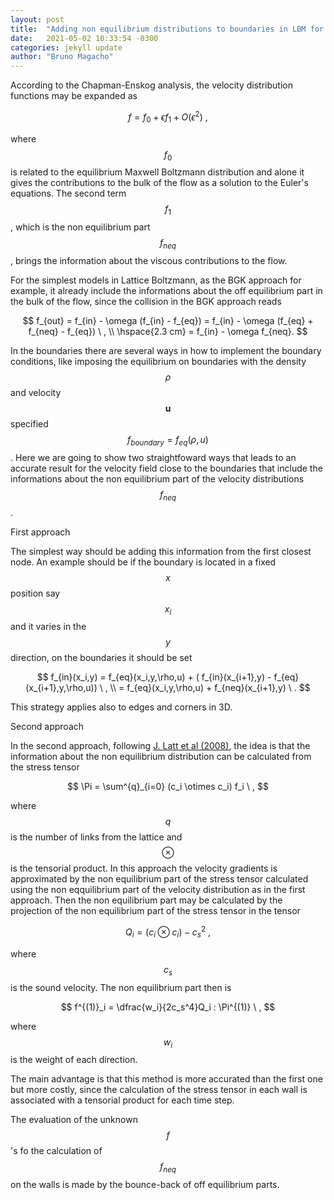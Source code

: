 ```yaml
---
layout: post
title:  "Adding non equilibrium distributions to boundaries in LBM for a WET NODE approach"
date:   2021-05-02 10:33:54 -0300
categories: jekyll update
author: "Bruno Magacho"
---
```


According to the Chapman-Enskog analysis, the velocity distribution functions may be expanded as

$$
	f = f_{0} + \epsilon f_{1} + O(\epsilon^2) \ , 
$$

where $$f_0$$ is related to the equilibrium Maxwell Boltzmann distribution and alone it gives the contributions to the bulk of the flow as a solution to the Euler's equations. The second term $$f_{1}$$, which is the non equilibrium part $$f_{neq}$$, brings the information about the viscous contributions to the flow.

For the simplest models in Lattice Boltzmann, as the BGK approach for example, it already include the informations about the off equilibrium part in the bulk of the flow, since the collision in the BGK approach reads

$$
	f_{out} = f_{in} - \omega (f_{in} - f_{eq}) = f_{in} - \omega (f_{eq} + f_{neq} - f_{eq}) \ , \\
	\hspace{2.3 cm} = f_{in} - \omega f_{neq}.
$$

In the boundaries there are several ways in how to implement the boundary conditions, like imposing the equilibrium on boundaries with the density $$\rho$$ and velocity $$\mathbf{u}$$ specified $$f_{boundary} = f_{eq}(\rho,u)$$. Here we are going to show two straightfoward ways that leads to an accurate result for the velocity field close to the boundaries that include the informations about the non equilibrium part of the velocity distributions $$f_{neq}$$.

First approach

The simplest way should be adding this information from the first closest node. An example should be if the boundary is located in a fixed $$x$$ position say $$x_i$$ and it varies in the $$y$$ direction, on the boundaries it should be set

$$
	f_{in}(x_i,y) = f_{eq}(x_i,y,\rho,u) + ( f_{in}(x_{i+1},y) - f_{eq}(x_{i+1},y,\rho,u)) \ , \\
	= f_{eq}(x_i,y,\rho,u) + f_{neq}(x_{i+1},y) \ .
$$

This strategy applies also to edges and corners in 3D.

Second approach

In the second approach, following [J. Latt et al (2008)](https://doi.org/10.1103/PhysRevE.77.056703), the idea is that the information about the non equilibrium distribution can be calculated from the stress tensor 

$$
	\Pi = \sum^{q}_{i=0} (c_i \otimes c_i) f_i \ , 
$$

where $$q$$ is the number of links from the lattice and $$\otimes$$ is the tensorial product. In this approach the velocity gradients is approximated by the non equilibrium part of the stress tensor calculated using the non eqquilibrium part of the velocity distribution as in the first approach. Then the non equilibrium part may be calculated by the projection of the non equilibrium part of the stress tensor in the tensor

$$
	Q_i = (c_i \otimes c_i) - c_s^2 \ ,
$$

where $$c_s$$ is the sound velocity. The non equilibrium part then is 

$$
	f^{(1)}_i = \dfrac{w_i}{2c_s^4}Q_i : \Pi^{(1)} \ , 
$$

where $$w_i$$ is the weight of each direction.

The main advantage is that this method is more accurated than the first one but more costly, since the calculation of the stress tensor in each wall is associated with a tensorial product for each time step.

The evaluation of the unknown $$f$$'s fo the calculation of $$f_{neq}$$ on the walls is made by the bounce-back of off equilibrium parts.


